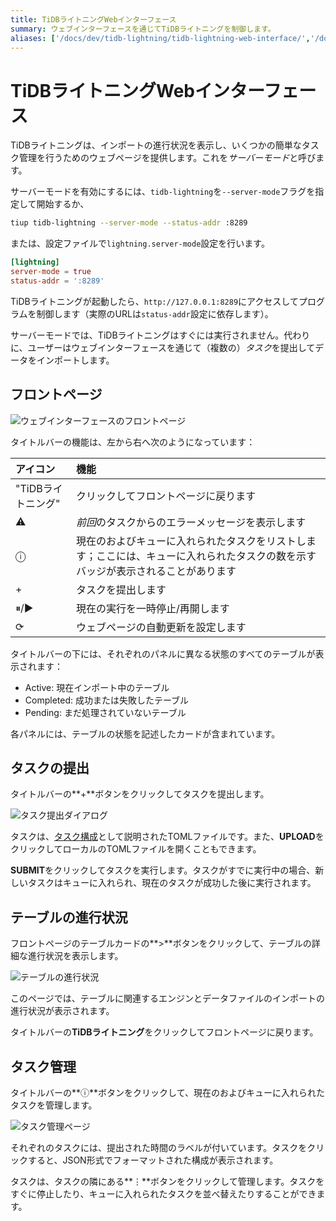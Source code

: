 ```yaml
---
title: TiDBライトニングWebインターフェース
summary: ウェブインターフェースを通じてTiDBライトニングを制御します。
aliases: ['/docs/dev/tidb-lightning/tidb-lightning-web-interface/','/docs/dev/reference/tools/tidb-lightning/web/']
---
```


# TiDBライトニングWebインターフェース

TiDBライトニングは、インポートの進行状況を表示し、いくつかの簡単なタスク管理を行うためのウェブページを提供します。これを*サーバーモード*と呼びます。

サーバーモードを有効にするには、`tidb-lightning`を`--server-mode`フラグを指定して開始するか、

```sh
tiup tidb-lightning --server-mode --status-addr :8289
```

または、設定ファイルで`lightning.server-mode`設定を行います。

```toml
[lightning]
server-mode = true
status-addr = ':8289'
```

TiDBライトニングが起動したら、`http://127.0.0.1:8289`にアクセスしてプログラムを制御します（実際のURLは`status-addr`設定に依存します）。

サーバーモードでは、TiDBライトニングはすぐには実行されません。代わりに、ユーザーはウェブインターフェースを通じて（複数の）*タスク*を提出してデータをインポートします。

## フロントページ

![ウェブインターフェースのフロントページ](/media/lightning-web-frontpage.png)

タイトルバーの機能は、左から右へ次のようになっています：

| アイコン | 機能 |
|:----|:----|
| "TiDBライトニング" | クリックしてフロントページに戻ります |
| ⚠ | *前回*のタスクからのエラーメッセージを表示します |
| ⓘ | 現在のおよびキューに入れられたタスクをリストします；ここには、キューに入れられたタスクの数を示すバッジが表示されることがあります |
| + | タスクを提出します |
| ⏸/▶ | 現在の実行を一時停止/再開します |
| ⟳ | ウェブページの自動更新を設定します |

タイトルバーの下には、それぞれのパネルに異なる状態のすべてのテーブルが表示されます：

* Active: 現在インポート中のテーブル
* Completed: 成功または失敗したテーブル
* Pending: まだ処理されていないテーブル

各パネルには、テーブルの状態を記述したカードが含まれています。

## タスクの提出

タイトルバーの**+**ボタンをクリックしてタスクを提出します。

![タスク提出ダイアログ](/media/lightning-web-submit.png)

タスクは、[タスク構成](/tidb-lightning/tidb-lightning-configuration.md#tidb-lightning-task)として説明されたTOMLファイルです。また、**UPLOAD**をクリックしてローカルのTOMLファイルを開くこともできます。

**SUBMIT**をクリックしてタスクを実行します。タスクがすでに実行中の場合、新しいタスクはキューに入れられ、現在のタスクが成功した後に実行されます。

## テーブルの進行状況

フロントページのテーブルカードの**>**ボタンをクリックして、テーブルの詳細な進行状況を表示します。

![テーブルの進行状況](/media/lightning-web-table.png)

このページでは、テーブルに関連するエンジンとデータファイルのインポートの進行状況が表示されます。

タイトルバーの**TiDBライトニング**をクリックしてフロントページに戻ります。

## タスク管理

タイトルバーの**ⓘ**ボタンをクリックして、現在のおよびキューに入れられたタスクを管理します。

![タスク管理ページ](/media/lightning-web-queue.png)

それぞれのタスクには、提出された時間のラベルが付いています。タスクをクリックすると、JSON形式でフォーマットされた構成が表示されます。

タスクは、タスクの隣にある**⋮**ボタンをクリックして管理します。タスクをすぐに停止したり、キューに入れられたタスクを並べ替えたりすることができます。